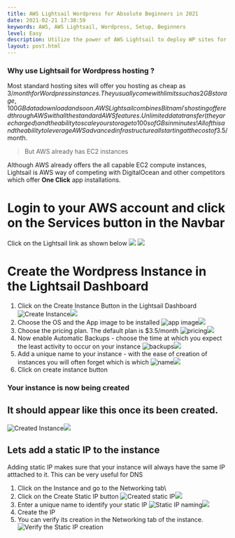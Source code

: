 ```yaml
---
title: AWS Lightsail Wordpress for Absolute Beginners in 2021
date: 2021-02-21 17:38:59
keywords: AWS, AWS Lightsail, Wordpress, Setup, Beginners
level: Easy
description: Utilize the power of AWS Lightsail to deploy WP sites for less than $3.5/month!!
layout: post.html
---
```


### Why use Lightsail for Wordpress hosting ?
Most standard hosting sites will offer you hosting as cheap as 3$/month for Wordpress instances. They usually come with limits such as 2GB storage, 100GB data download and so on.
AWS Lightsail combines Bitnami's hosting offered through AWS with all the standard AWS features. Unlimited data transfer (they are charged) and the ability to scale your storage to 100s of GBs in minutes! All of this and the ability to leverage AWS advanced infrastructure all starting at the cost of 3.5$/month.
> But AWS already has EC2 instances

Although AWS already offers the all capable EC2 compute instances, Lightsail is AWS way of competing with DigitalOcean and other competitors which offer **One Click** app installations.

# Login to your AWS account and click on the Services button in the Navbar
Click on the Lightsail link as shown below
    <img class="cssbox_thumb" tabindex=1 src="https://res.cloudinary.com/poorna/image/upload/c_scale,w_900/v1613910024/my-blog/Screenshot_2021-02-21_17-48-37.png" /><span class="cssbox_full">
        <img src="https://res.cloudinary.com/poorna/image/upload/v1613910024/my-blog/Screenshot_2021-02-21_17-48-37.png" />
    </span>


# Create the Wordpress Instance in the Lightsail Dashboard
1. Click on the Create Instance Button in the Lightsail Dashboard
    <img alt="Create Instance" class="cssbox_thumb" tabindex=1 src="https://res.cloudinary.com/poorna/image/upload/c_scale,w_900/v1613912560/my-blog/Screenshot_2021-02-21_Lightsail.png" /><span class="cssbox_full"><img src="https://res.cloudinary.com/poorna/image/upload/v1613912560/my-blog/Screenshot_2021-02-21_Lightsail.png" />
    </span>
2. Choose the OS and the App image to be installed
    <img alt="app image" class="cssbox_thumb" tabindex=1 src="https://res.cloudinary.com/poorna/image/upload/v1613912762/my-blog/Screenshot_2021-02-21_Create_an_instance_Lightsail.png" /><span class="cssbox_full"><img src="https://res.cloudinary.com/poorna/image/upload/v1613912762/my-blog/Screenshot_2021-02-21_Create_an_instance_Lightsail.png" />
    </span>
3. Choose the pricing plan. The default plan is $3.5/month
    <img alt="pricing" class="cssbox_thumb" tabindex=1 src="https://res.cloudinary.com/poorna/image/upload/v1613912919/my-blog/Screenshot_2021-02-21_Create_an_instance_Lightsail_1.png" /><span class="cssbox_full"><img src="https://res.cloudinary.com/poorna/image/upload/v1613912919/my-blog/Screenshot_2021-02-21_Create_an_instance_Lightsail_1.png" />
    </span>
4. Now enable Automatic Backups - choose the time at which you expect the least activity to occur on your instance
    <img alt="backups" class="cssbox_thumb" tabindex=1 src="https://res.cloudinary.com/poorna/image/upload/v1613913010/my-blog/Screenshot_2021-02-21_Create_an_instance_Lightsail_2.png" /><span class="cssbox_full"><img src="https://res.cloudinary.com/poorna/image/upload/v1613913010/my-blog/Screenshot_2021-02-21_Create_an_instance_Lightsail_2.png" />
    </span>
5. Add a unique name to your instance - with the ease of creation of instances you will often forget which is which
    <img alt="name" class="cssbox_thumb" tabindex=1 src="https://res.cloudinary.com/poorna/image/upload/v1613913200/my-blog/Screenshot_2021-02-21_Create_an_instance_Lightsail_3.png" /><span class="cssbox_full"><img src="https://res.cloudinary.com/poorna/image/upload/v1613913200/my-blog/Screenshot_2021-02-21_Create_an_instance_Lightsail_3.png" />
    </span>
6. Click on create instance button


### Your instance is now being created

## It should appear like this once its been created.
 <img alt="Created Instance" class="cssbox_thumb" tabindex=1 src="https://res.cloudinary.com/poorna/image/upload/v1613913444/my-blog/Screenshot_2021-02-21_Lightsail_1.png" /><span class="cssbox_full"><img src="https://res.cloudinary.com/poorna/image/upload/v1613913444/my-blog/Screenshot_2021-02-21_Lightsail_1.png" />

## Lets add a static IP to the instance
Adding static IP makes sure that your instance will always have the same IP atttached to it. This can be very useful for DNS
1.  Click on the Instance and go to the Networking tab\
2. Click on the Create Static IP button
    <img alt="Created static IP" class="cssbox_thumb" tabindex=1 src="https://res.cloudinary.com/poorna/image/upload/v1613913715/my-blog/Screenshot_2021-02-21_Demo-wp-instance_Networking_Lightsail.png" /><span class="cssbox_full"><img src="https://res.cloudinary.com/poorna/image/upload/v1613913715/my-blog/Screenshot_2021-02-21_Demo-wp-instance_Networking_Lightsail.png" />
3. Enter a unique name to identify your static IP
    <img alt="Static IP naming" class="cssbox_thumb" tabindex=1 src="https://res.cloudinary.com/poorna/image/upload/v1613914108/my-blog/Screenshot_2021-02-21_Create_a_static_IP_address_Lightsail.png" /><span class="cssbox_full"><img src="https://res.cloudinary.com/poorna/image/upload/v1613914108/my-blog/Screenshot_2021-02-21_Create_a_static_IP_address_Lightsail.png" />
4. Create the IP
5. You can verify its creation in the Networking tab of the instance.
    ![Verify the Static IP creation](https://res.cloudinary.com/poorna/image/upload/v1613914212/my-blog/Screenshot_2021-02-21_Demo-wp-instance_Networking_Lightsail_1.png)

